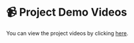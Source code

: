 # 📹 Project Demo Videos

You can view the project videos by clicking [here](https://drive.google.com/drive/folders/1VoJyfoVgpd1GY-Pc8PN_hLiZUe91xlLu?usp=sharing).